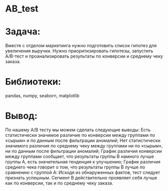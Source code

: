 # AB_test
# Задача:
Вместе с отделом маркетинга нужно подготовить  список гипотез для увеличения выручки. Нужно приоритизировать гипотезы, запустить A/B-тест и проанализировать результаты по конверсии и среднему чеку заказа.

# Библиотеки:
pandas, numpy, seaborn, matplotlib

# Вывод:
По нашему А/В тесту мы можем сделать следующие выводы:
Есть статистически значимое различие по конверсии между группами по «сырым» и по данным после фильтрации аномалий;
Нет статистически значимого различия по среднему чеку между группами ни по «сырым», ни по данным после фильтрации аномалий;
График различия конверсии между группами сообщает, что результаты группы B намного лучше группы A, есть значительная тенденция к улучшению;
График различия среднего чека говорит о том, что результаты группы B лучше по сравнению с группой А:
Исходя из обнаруженных фактов, тест следует признать успешным. Сегмент В действительно проявляет себя лучше как по конверсии, так и по среднему чеку заказа.

